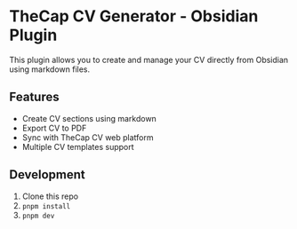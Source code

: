# TheCap CV Generator - Obsidian Plugin

This plugin allows you to create and manage your CV directly from Obsidian using markdown files.

## Features

- Create CV sections using markdown
- Export CV to PDF
- Sync with TheCap CV web platform
- Multiple CV templates support

## Development

1. Clone this repo
2. `pnpm install`
3. `pnpm dev` 